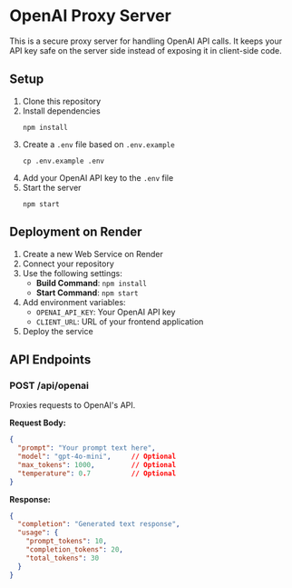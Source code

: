 
# OpenAI Proxy Server

This is a secure proxy server for handling OpenAI API calls. It keeps your API key safe on the server side instead of exposing it in client-side code.

## Setup

1. Clone this repository
2. Install dependencies
   ```
   npm install
   ```
3. Create a `.env` file based on `.env.example`
   ```
   cp .env.example .env
   ```
4. Add your OpenAI API key to the `.env` file
5. Start the server
   ```
   npm start
   ```

## Deployment on Render

1. Create a new Web Service on Render
2. Connect your repository
3. Use the following settings:
   - **Build Command**: `npm install`
   - **Start Command**: `npm start`
4. Add environment variables:
   - `OPENAI_API_KEY`: Your OpenAI API key
   - `CLIENT_URL`: URL of your frontend application
5. Deploy the service

## API Endpoints

### POST /api/openai

Proxies requests to OpenAI's API.

**Request Body:**

```json
{
  "prompt": "Your prompt text here",
  "model": "gpt-4o-mini",     // Optional
  "max_tokens": 1000,         // Optional
  "temperature": 0.7          // Optional
}
```

**Response:**

```json
{
  "completion": "Generated text response",
  "usage": {
    "prompt_tokens": 10,
    "completion_tokens": 20,
    "total_tokens": 30
  }
}
```
